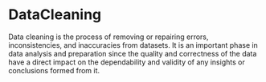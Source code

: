 # DataCleaning
Data cleaning is the process of removing or repairing errors, inconsistencies, and inaccuracies from datasets. It is an important phase in data analysis and preparation since the quality and correctness of the data have a direct impact on the dependability and validity of any insights or conclusions formed from it.
